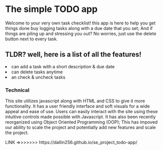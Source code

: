 <h1>The simple TODO app</h1>

<p>Welcome to your very own task checklist!
this app is here to help you get things done buy logging tasks
along with a due date that you set; And if things are piling up and stressing you out? No worries, just use the delete button next to every task.</p>

<h2>TLDR? well, here is a list of all the features!</h2>
<list>
<li>can add a task with a short description & due date</li>
    <li>can delete tasks anytime</li>
    <li>an check & uncheck tasks</li></list>
<h3>Technical</h3>
<p>This site utilizes javascript along with HTML and CSS to give it
more functionality.
It has a user friendly interface and soft visuals
for a wide appeal and ease of use. Users can easily interact with the site
using these intuitive controls made possible with Javascript.
It has also been recently reorganized using Object Oriented Programming (OOP);
This has impoved our ability to scale the project and potentially
add new features and scale the project.</p>

<footer>LINK =>>>>>>> https://dallin256.github.io/se_project_todo-app/</footer>
